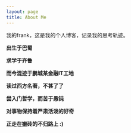 ```yaml
---
layout: page
title: About Me
---
```



<p class="message">
  我的frank，这是我的个人博客，记录我的思考轨迹。
</p>



**出生于巴蜀**

**求学于齐鲁**

**而今混迹于鹏城某金融IT工地**

**读过西方名著，不甚了了**

**尝入门哲学，而苦于愚钝**

**对事物保持着严肃活泼的好奇**

**正走在搬砖的不归路上 :)**

  
